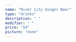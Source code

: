 ```yaml
---
name: "River City Ginger Beer"
type: "drinks"
description: " "
modifier: " "
price: "$4"
picture: "none"
---
```

